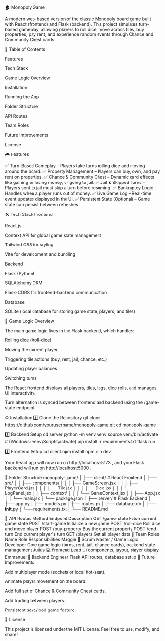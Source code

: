 🏠 Monopoly Game

A modern web-based version of the classic Monopoly board game built with React (frontend) and Flask (backend).
This project simulates turn-based gameplay, allowing players to roll dice, move across tiles, buy properties, pay rent, and experience random events through Chance and Community Chest cards.

🧩 Table of Contents

Features

Tech Stack

Game Logic Overview

Installation

Running the App

Folder Structure

API Routes

Team Roles

Future Improvements

License

🎮 Features

✅ Turn-Based Gameplay – Players take turns rolling dice and moving around the board.
✅ Property Management – Players can buy, own, and pay rent on properties.
✅ Chance & Community Chest – Dynamic card effects like gaining or losing money, or going to jail.
✅ Jail & Skipped Turns – Players sent to jail must skip a turn before resuming.
✅ Bankruptcy Logic – Handles when a player runs out of money.
✅ Live Game Log – Real-time event updates displayed in the UI.
✅ Persistent State (Optional) – Game state can persist between refreshes.

🛠️ Tech Stack
Frontend

React.js

Context API for global game state management

Tailwind CSS for styling

Vite for development and bundling

Backend

Flask (Python)

SQLAlchemy ORM

Flask-CORS for frontend-backend communication

Database

SQLite (local database for storing game state, players, and tiles)

🧠 Game Logic Overview

The main game logic lives in the Flask backend, which handles:

Rolling dice (/roll-dice)

Moving the current player

Triggering tile actions (buy, rent, jail, chance, etc.)

Updating player balances

Switching turns

The React frontend displays all players, tiles, logs, dice rolls, and manages UI interactivity.

Turn alternation is synced between frontend and backend using the /game-state endpoint.

⚙️ Installation
1️⃣ Clone the Repository
git clone https://github.com/yourusername/monopoly-game.git
cd monopoly-game

2️⃣ Backend Setup
cd server
python -m venv venv
source venv/bin/activate  # (Windows: venv\Scripts\activate)
pip install -r requirements.txt
flask run

3️⃣ Frontend Setup
cd client
npm install
npm run dev


Your React app will now run on http://localhost:5173
,
and your Flask backend will run on http://localhost:5000
.

📁 Folder Structure
monopoly-game/
│
├── client/                   # React Frontend
│   ├── src/
│   │   ├── components/
│   │   │   ├── GameScreen.jsx
│   │   │   ├── PlayerCard.jsx
│   │   │   ├── Tile.jsx
│   │   │   ├── Dice.jsx
│   │   │   └── LogPanel.jsx
│   │   ├── context/
│   │   │   └── GameContext.jsx
│   │   ├── App.jsx
│   │   └── main.jsx
│   └── package.json
│
├── server/                   # Flask Backend
│   ├── app.py
│   ├── models.py
│   ├── routes.py
│   ├── database.db
│   ├── __init__.py
│   └── requirements.txt
│
└── README.md

🔗 API Routes
Method	Endpoint	Description
GET	/game-state	Fetch current game state
POST	/start-game	Initialize a new game
POST	/roll-dice	Roll dice and move player
POST	/buy-property	Buy the current property
POST	/end-turn	End current player's turn
GET	/players	Get all player data
👥 Team Roles
Name	Role	Responsibilities
Maggie	🎯 Scrum Master / Game Logic Developer	Core game logic (turns, rent, jail, chance cards), backend state management
Julius	💻 Frontend Lead	UI components, layout, player display
Emmanuel	🧩 Backend Engineer	Flask API routes, database setup
🚀 Future Improvements

Add multiplayer mode (sockets or local hot-seat).

Animate player movement on the board.

Add full set of Chance & Community Chest cards.

Add trading between players.

Persistent save/load game feature.

📜 License

This project is licensed under the MIT License.
Feel free to use, modify, and share!
